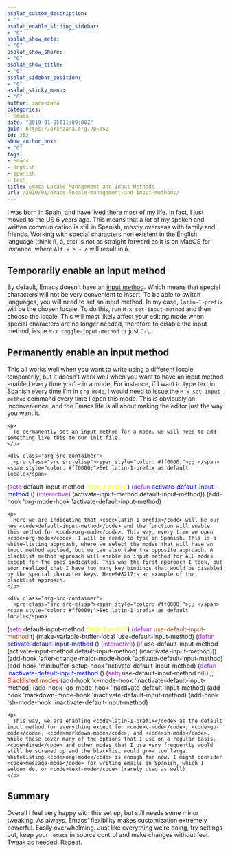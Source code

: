 ```yaml
---
asalah_custom_description:
- ""
asalah_enable_sliding_sidebar:
- "0"
asalah_show_meta:
- "0"
asalah_show_share:
- "0"
asalah_show_title:
- "0"
asalah_sidebar_position:
- "0"
asalah_sticky_menu:
- "0"
author: iarenzana
categories:
- emacs
date: "2019-01-25T11:09:00Z"
guid: https://arenzana.org/?p=352
id: 352
show_author_box:
- "0"
tags:
- emacs
- english
- spanish
- tech
title: Emacs Locale Management and Input Methods
url: /2019/01/emacs-locale-management-and-input-methods/
---
```

I was born in Spain, and have lived there most of my life. In fact, I just moved to the US 6 years ago. This means that a lot of my spoken and written communication is still in Spanish, mostly overseas with family and friends. Working with special characters non existent in the English language (think ñ, á, etc) is not as straight forward as it is on MacOS for instance, where `Alt + e + a` will result in á.

<div id="outline-container-orgdd23b5e" class="outline-2">
  <h2 id="orgdd23b5e">
    Temporarily enable an input method
  </h2>
  
  <div id="text-orgdd23b5e" class="outline-text-2">
    <p>
      By default, Emacs doesn&#8217;t have an <a href="https://www.emacswiki.org/emacs/InputMethods">input method</a>. Which means that special characters will not be very convenient to insert. To be able to switch languages, you will need to set an input method. In my case, <code>latin-1-prefix</code> will be the chosen locale. To do this, run <code>M-x set-input-method</code> and then choose the locale. This will most likely affect your editing mode when special characters are no longer needed, therefore to disable the input method, issue <code>M-x toggle-input-method</code> or just <code>C-\</code>.
    </p>
  </div>
</div>

<div id="outline-container-orga88a543" class="outline-2">
  <h2 id="orga88a543">
    Permanently enable an input method
  </h2>
  
  <div id="text-orga88a543" class="outline-text-2">
    <p>
      This all works well when you want to write using a different locale temporarily, but it doesn&#8217;t work well when you want to have an input method enabled every time you&#8217;re in a mode. For instance, if I want to type text in Spanish every time I&#8217;m in <code>org-mode</code>, I would need to issue the <code>M-x set-input-method</code> command every time I open this mode. This is obviously an inconvenience, and the Emacs life is all about making the editor just the way you want it.
    </p>
    
    <p>
      To permanently set an input method for a mode, we will need to add something like this to our init file.
    </p>
    
    <div class="org-src-container">
      <pre class="src src-elisp"><span style="color: #ff0000;">;; </span><span style="color: #ff0000;">Set latin-1-prefix as default locale</span>

(<span style="color: #a020f0;">setq</span> default-input-method <span style="color: #ffff00;">"latin-1-prefix"</span>)
(<span style="color: #a020f0;">defun</span> <span style="color: #0000ff;">activate-default-input-method</span> ()
  (<span style="color: #a020f0;">interactive</span>)
  (activate-input-method default-input-method))
(add-hook 'org-mode-hook 'activate-default-input-method)
</pre>
    </div>
    
    <p>
      Here we are indicating that <code>latin-1-prefix</code> will be our new <code>default-input-method</code> and the function will enable this method for <code>org-mode</code>. This way, every time we open <code>org-mode</code>, I will be ready to type in Spanish. This is a white-listing approach, where we select the modes that will have an input method applied, but we can also take the opposite approach. A blacklist method approach will enable an input method for ALL modes except for the ones indicated. This was the first approach I took, but soon realized that I have too many key bindings that would be disabled by the special character keys. Here&#8217;s an example of the blacklist approach.
    </p>
    
    <div class="org-src-container">
      <pre class="src src-elisp"><span style="color: #ff0000;">;; </span><span style="color: #ff0000;">Set latin-1-prefix as default locale</span>

(<span style="color: #a020f0;">setq</span> default-input-method <span style="color: #ffff00;">"latin-1-prefix"</span>)
(<span style="color: #a020f0;">defvar</span> <span style="color: #a0522d;">use-default-input-method</span> t)
(make-variable-buffer-local 'use-default-input-method)
(<span style="color: #a020f0;">defun</span> <span style="color: #0000ff;">activate-default-input-method</span> ()
  (<span style="color: #a020f0;">interactive</span>)
  (<span style="color: #a020f0;">if</span> use-default-input-method
      (activate-input-method default-input-method)
    (inactivate-input-method)))
(add-hook 'after-change-major-mode-hook 'activate-default-input-method)
(add-hook 'minibuffer-setup-hook 'activate-default-input-method)
(<span style="color: #a020f0;">defun</span> <span style="color: #0000ff;">inactivate-default-input-method</span> ()
  (<span style="color: #a020f0;">setq</span> use-default-input-method nil))
<span style="color: #ff0000;">;; </span><span style="color: #ff0000;">Blacklisted modes</span>
(add-hook 'c-mode-hook 'inactivate-default-input-method)
(add-hook 'go-mode-hook 'inactivate-default-input-method)
(add-hook 'markdown-mode-hook 'inactivate-default-input-method)
(add-hook 'sh-mode-hook 'inactivate-default-input-method)
</pre>
    </div>
    
    <p>
      This way, we are enabling <code>latin-1-prefix</code> as the default input method for everything except for <code>c-mode</code>, <code>go-mode</code>, <code>markdown-mode</code>, and <code>sh-mode</code>. While these cover many of the options that I use on a regular basis, <code>dired</code> and other modes that I use very frequently would still be screwed up and the blacklist would grow too large. Whitelisting <code>org-mode</code> is enough for now. I might consider <code>message-mode</code> for writing emails in Spanish, which I seldom do, or <code>text-mode</code> (rarely used as well).
    </p>
  </div>
</div>

<div id="outline-container-org7564215" class="outline-2">
  <h2 id="org7564215">
    Summary
  </h2>
  
  <div id="text-org7564215" class="outline-text-2">
    <p>
      Overall I feel very happy with this set up, but still needs some minor tweaking. As always, Emacs&#8217; flexibility makes customization extremely powerful. Easily overwhelming. Just like everything we&#8217;re doing, try settings out, keep your <code>.emacs</code> in source control and make changes without fear. Tweak as needed. Repeat.
    </p>
  </div>
</div>